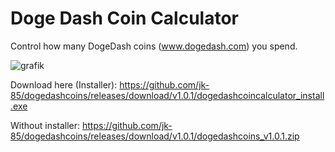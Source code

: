 # Doge Dash Coin Calculator
Control how many DogeDash coins (www.dogedash.com) you spend.

![grafik](https://user-images.githubusercontent.com/13134932/162501874-1ef0729d-bc8d-4855-ab52-fbb10a85bcb2.png)

Download here (Installer): https://github.com/jk-85/dogedashcoins/releases/download/v1.0.1/dogedashcoincalculator_install.exe

Without installer: https://github.com/jk-85/dogedashcoins/releases/download/v1.0.1/dogedashcoins_v1.0.1.zip
